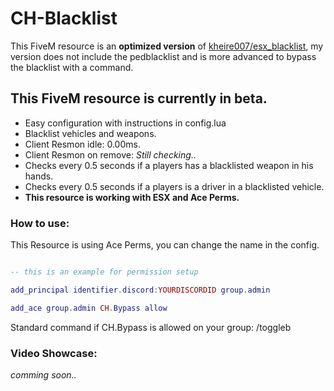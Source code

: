 # CH-Blacklist
This FiveM resource is an **optimized version** of [kheire007/esx_blacklist](https://github.com/kheire007/esx_blacklist), my version does not include the pedblacklist and is more advanced to bypass the blacklist with a command.

## **This FiveM resource is currently in beta.**

* Easy configuration with instructions in config.lua
* Blacklist vehicles and weapons.
* Client Resmon idle: 0.00ms.
* Client Resmon on remove: *Still checking..*
* Checks every 0.5 seconds if a players has a blacklisted weapon in his hands.
* Checks every 0.5 seconds if a players is a driver in a blacklisted vehicle.
* **This resource is working with ESX and Ace Perms.**

### **How to use:**

This Resource is using Ace Perms, you can change the name in the config.

```lua

-- this is an example for permission setup

add_principal identifier.discord:YOURDISCORDID group.admin

add_ace group.admin CH.Bypass allow

```
Standard command if CH.Bypass is allowed on your group: /toggleb

### **Video Showcase:**
*comming soon..*